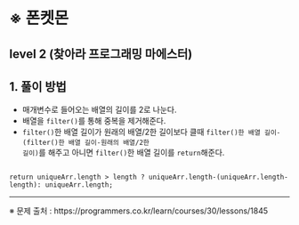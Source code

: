 # ※ 폰켓몬
## level 2 (찾아라 프로그래밍 마에스터)

## 1. 풀이 방법
- 매개변수로 들어오는 배열의 길이를 2로 나눈다.
- 배열을 <code>filter()</code>를 통해 중복을 제거해준다.
- <code>filter()</code>한 배열 길이가 원래의 배열/2한 길이보다 클때 <code>filter()한 배열 길이-(filter()한 배열 길이-원래의 배열/2한 길이)</code>를 해주고 아니면 <code>filter()</code>한 배열 길이를 <code>return</code>해준다.
<pre><code>
return uniqueArr.length > length ? uniqueArr.length-(uniqueArr.length-length): uniqueArr.length;
</code></pre>


<hr>
※ 문제 출처 : https://programmers.co.kr/learn/courses/30/lessons/1845
